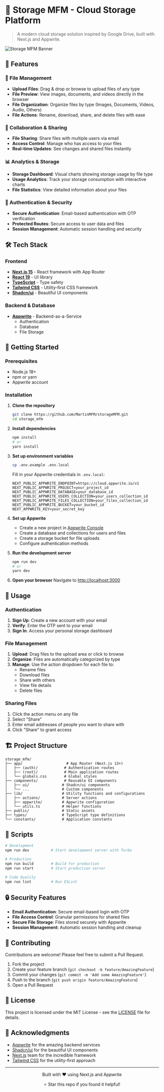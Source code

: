 # 📁 Storage MFM - Cloud Storage Platform

> A modern cloud storage solution inspired by Google Drive, built with Next.js and Appwrite.

![Storage MFM Banner](./public/assets/images/dashboard.png)

## 🌟 Features

### 📂 File Management

- **Upload Files**: Drag & drop or browse to upload files of any type
- **File Preview**: View images, documents, and videos directly in the browser
- **File Organization**: Organize files by type (Images, Documents, Videos, Audio, Others)
- **File Actions**: Rename, download, share, and delete files with ease

### 👥 Collaboration & Sharing

- **File Sharing**: Share files with multiple users via email
- **Access Control**: Manage who has access to your files
- **Real-time Updates**: See changes and shared files instantly

### 📊 Analytics & Storage

- **Storage Dashboard**: Visual charts showing storage usage by file type
- **Usage Analytics**: Track your storage consumption with interactive charts
- **File Statistics**: View detailed information about your files

### 🔐 Authentication & Security

- **Secure Authentication**: Email-based authentication with OTP verification
- **Protected Routes**: Secure access to user data and files
- **Session Management**: Automatic session handling and security

## 🛠️ Tech Stack

### Frontend

- **[Next.js 15](https://nextjs.org/)** - React framework with App Router
- **[React 19](https://react.dev/)** - UI library
- **[TypeScript](https://www.typescriptlang.org/)** - Type safety
- **[Tailwind CSS](https://tailwindcss.com/)** - Utility-first CSS framework
- **[Shadcn/ui](https://ui.shadcn.com/)** - Beautiful UI components

### Backend & Database

- **[Appwrite](https://appwrite.io/)** - Backend-as-a-Service
  - Authentication
  - Database
  - File Storage

## 🚀 Getting Started

### Prerequisites

- Node.js 18+
- npm or yarn
- Appwrite account

### Installation

1. **Clone the repository**

   ```bash
   git clone https://github.com/MartinMFM/storageMFM.git
   cd storage_mfm
   ```

2. **Install dependencies**

   ```bash
   npm install
   # or
   yarn install
   ```

3. **Set up environment variables**

   ```bash
   cp .env.example .env.local
   ```

   Fill in your Appwrite credentials in `.env.local`:

   ```env
   NEXT_PUBLIC_APPWRITE_ENDPOINT=https://cloud.appwrite.io/v1
   NEXT_PUBLIC_APPWRITE_PROJECT=your_project_id
   NEXT_PUBLIC_APPWRITE_DATABASE=your_database_id
   NEXT_PUBLIC_APPWRITE_USERS_COLLECTION=your_users_collection_id
   NEXT_PUBLIC_APPWRITE_FILES_COLLECTION=your_files_collection_id
   NEXT_PUBLIC_APPWRITE_BUCKET=your_bucket_id
   NEXT_APPWRITE_KEY=your_secret_key
   ```

4. **Set up Appwrite**

   - Create a new project in [Appwrite Console](https://cloud.appwrite.io/)
   - Create a database and collections for users and files
   - Create a storage bucket for file uploads
   - Configure authentication methods

5. **Run the development server**

   ```bash
   npm run dev
   # or
   yarn dev
   ```

6. **Open your browser**
   Navigate to [http://localhost:3000](http://localhost:3000)

## 📱 Usage

### Authentication

1. **Sign Up**: Create a new account with your email
2. **Verify**: Enter the OTP sent to your email
3. **Sign In**: Access your personal storage dashboard

### File Management

1. **Upload**: Drag files to the upload area or click to browse
2. **Organize**: Files are automatically categorized by type
3. **Manage**: Use the action dropdown for each file to:
   - Rename files
   - Download files
   - Share with others
   - View file details
   - Delete files

### Sharing Files

1. Click the action menu on any file
2. Select "Share"
3. Enter email addresses of people you want to share with
4. Click "Share" to grant access

## 🏗️ Project Structure

```
storage_mfm/
├── app/                    # App Router (Next.js 13+)
│   ├── (auth)/            # Authentication routes
│   ├── (root)/            # Main application routes
│   └── globals.css        # Global styles
├── components/            # Reusable UI components
│   ├── ui/               # Shadcn/ui components
│   └── ...               # Custom components
├── lib/                  # Utility functions and configurations
│   ├── actions/          # Server actions
│   ├── appwrite/         # Appwrite configuration
│   └── utils.ts          # Helper functions
├── public/               # Static assets
├── types/                # TypeScript type definitions
└── constants/            # Application constants
```

## 🔧 Scripts

```bash
# Development
npm run dev          # Start development server with Turbo

# Production
npm run build        # Build for production
npm run start        # Start production server

# Code Quality
npm run lint         # Run ESLint
```

## 🔒 Security Features

- **Email Authentication**: Secure email-based login with OTP
- **File Access Control**: Granular permissions for shared files
- **Secure File Storage**: Files stored securely with Appwrite
- **Session Management**: Automatic session handling and cleanup

## 🤝 Contributing

Contributions are welcome! Please feel free to submit a Pull Request.

1. Fork the project
2. Create your feature branch (`git checkout -b feature/AmazingFeature`)
3. Commit your changes (`git commit -m 'Add some AmazingFeature'`)
4. Push to the branch (`git push origin feature/AmazingFeature`)
5. Open a Pull Request

## 📄 License

This project is licensed under the MIT License - see the [LICENSE](LICENSE) file for details.

## 🙏 Acknowledgments

- [Appwrite](https://appwrite.io/) for the amazing backend services
- [Shadcn/ui](https://ui.shadcn.com/) for the beautiful UI components
- [Next.js](https://nextjs.org/) team for the incredible framework
- [Tailwind CSS](https://tailwindcss.com/) for the utility-first approach

---

<div align="center">
  <p>Built with ❤️ using Next.js and Appwrite</p>
  <p>⭐ Star this repo if you found it helpful!</p>
</div>
